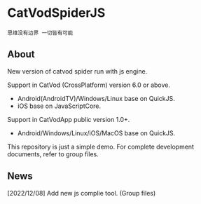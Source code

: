 # CatVodSpiderJS

```
思维没有边界 一切皆有可能
```

## About

New version of catvod spider run with js engine.

Support in CatVod (CrossPlatform) version 6.0 or above.
- Android(AndroidTV)/Windows/Linux base on QuickJS.
- iOS base on JavaScriptCore.

Support in CatVodApp public version 1.0+.
- Android/Windows/Linux/iOS/MacOS base on QuickJS.

This repository is just a simple demo. For complete development documents, refer to group files. 


## News

[2022/12/08] Add new js complie tool. (Group files)